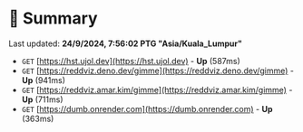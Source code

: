 # 📖 Summary
Last updated: **24/9/2024, 7:56:02 PTG "Asia/Kuala_Lumpur"**

- `GET` [https://hst.ujol.dev](https://hst.ujol.dev) - **Up** (587ms)
- `GET` [https://reddviz.deno.dev/gimme](https://reddviz.deno.dev/gimme) - **Up** (941ms)
- `GET` [https://reddviz.amar.kim/gimme](https://reddviz.amar.kim/gimme) - **Up** (711ms)
- `GET` [https://dumb.onrender.com](https://dumb.onrender.com) - **Up** (363ms)
